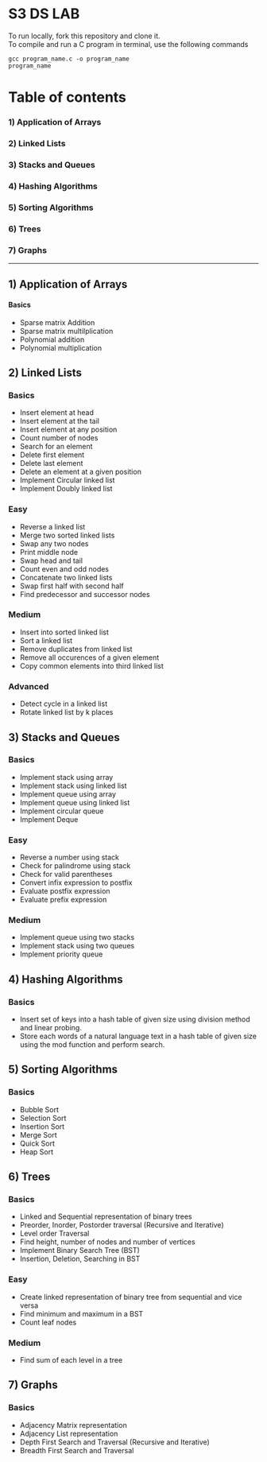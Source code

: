 # S3 DS LAB

To run locally, fork this repository and clone it.  
To compile and run a C program in terminal, use the following commands
```
gcc program_name.c -o program_name
program_name
```

# Table of contents

### 1) Application of Arrays

### 2) Linked Lists

### 3) Stacks and Queues

### 4) Hashing Algorithms

### 5) Sorting Algorithms

### 6) Trees

### 7) Graphs  

<hr/>

## 1) Application of Arrays

#### Basics
* Sparse matrix Addition
* Sparse matrix multilplication
* Polynomial addition
* Polynomial multiplication

## 2) Linked Lists

### Basics
* Insert element at head
* Insert element at the tail
* Insert element at any position
* Count number of nodes
* Search for an element 
* Delete first element
* Delete last element
* Delete an element at a given position
* Implement Circular linked list
* Implement Doubly linked list

### Easy
* Reverse a linked list
* Merge two sorted linked lists
* Swap any two nodes
* Print middle node
* Swap head and tail
* Count even and odd nodes
* Concatenate two linked lists
* Swap first half with second half
* Find predecessor and successor nodes

### Medium
* Insert into sorted linked list
* Sort a linked list
* Remove duplicates from linked list
* Remove all occurences of a given element
* Copy common elements into third linked list


### Advanced
* Detect cycle in a linked list
* Rotate linked list by k places

## 3) Stacks and Queues

### Basics
* Implement stack using array
* Implement stack using linked list
* Implement queue using array
* Implement queue using linked list
* Implement circular queue 
* Implement Deque


### Easy
* Reverse a number using stack
* Check for palindrome using stack
* Check for valid parentheses
* Convert infix expression to postfix
* Evaluate postfix expression
* Evaluate prefix expression

### Medium
* Implement queue using two stacks
* Implement stack using two queues
* Implement priority queue

## 4) Hashing Algorithms

### Basics
* Insert set of keys into a hash table of given size using division method and linear probing.
* Store each words of a natural language text in a hash table of given size using the mod function and perform search. 

## 5) Sorting Algorithms

### Basics
* Bubble Sort
* Selection Sort
* Insertion Sort
* Merge Sort
* Quick Sort
* Heap Sort

## 6) Trees

### Basics
* Linked and Sequential representation of binary trees
* Preorder, Inorder, Postorder traversal (Recursive and Iterative)
* Level order Traversal
* Find height, number of nodes and number of vertices
* Implement Binary Search Tree (BST)
* Insertion, Deletion, Searching in BST

### Easy
* Create linked representation of binary tree from sequential and vice versa
* Find minimum and maximum in a BST
* Count leaf nodes

### Medium
* Find sum of each level in a tree

## 7) Graphs

### Basics
* Adjacency Matrix representation
* Adjacency List representation
* Depth First Search and Traversal (Recursive and Iterative)
* Breadth First Search and Traversal

